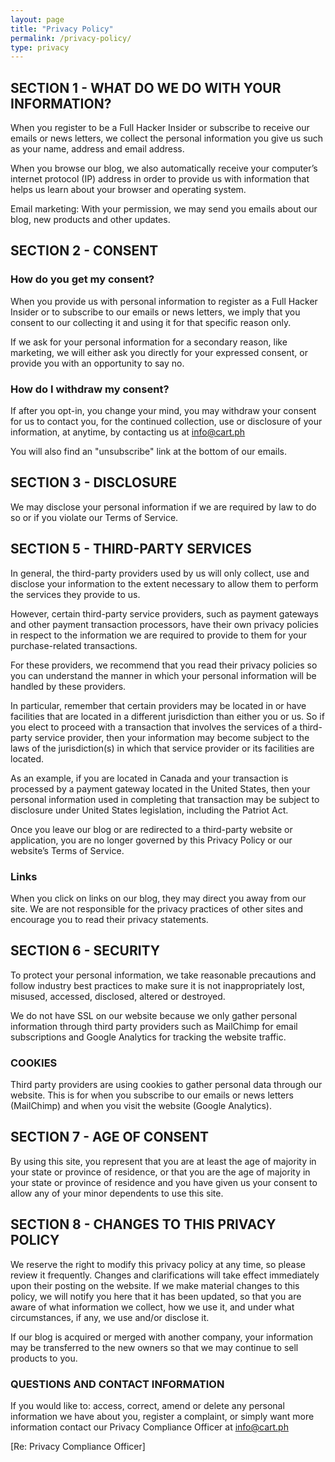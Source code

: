 ```yaml
---
layout: page
title: "Privacy Policy"
permalink: /privacy-policy/
type: privacy
---
```


## SECTION 1 - WHAT DO WE DO WITH YOUR INFORMATION?

When you register to be a Full Hacker Insider or subscribe to receive our emails or news letters, we collect the personal information you give us such as your name, address and email address.

When you browse our blog, we also automatically receive your computer’s internet protocol (IP) address in order to provide us with information that helps us learn about your browser and operating system.

Email marketing: With your permission, we may send you emails about our blog, new products and other updates.


## SECTION 2 - CONSENT

### How do you get my consent?

When you provide us with personal information to register as a Full Hacker Insider or to subscribe to our emails or news letters, we imply that you consent to our collecting it and using it for that specific reason only.

If we ask for your personal information for a secondary reason, like marketing, we will either ask you directly for your expressed consent, or provide you with an opportunity to say no.


### How do I withdraw my consent?

If after you opt-in, you change your mind, you may withdraw your consent for us to contact you, for the continued collection, use or disclosure of your information, at anytime, by contacting us at info@cart.ph 

You will also find an "unsubscribe" link at the bottom of our emails.

## SECTION 3 - DISCLOSURE

We may disclose your personal information if we are required by law to do so or if you violate our Terms of Service.


## SECTION 5 - THIRD-PARTY SERVICES


In general, the third-party providers used by us will only collect, use and disclose your information to the extent necessary to allow them to perform the services they provide to us.

However, certain third-party service providers, such as payment gateways and other payment transaction processors, have their own privacy policies in respect to the information we are required to provide to them for your purchase-related transactions.

For these providers, we recommend that you read their privacy policies so you can understand the manner in which your personal information will be handled by these providers.

In particular, remember that certain providers may be located in or have facilities that are located in a different jurisdiction than either you or us. So if you elect to proceed with a transaction that involves the services of a third-party service provider, then your information may become subject to the laws of the jurisdiction(s) in which that service provider or its facilities are located.

As an example, if you are located in Canada and your transaction is processed by a payment gateway located in the United States, then your personal information used in completing that transaction may be subject to disclosure under United States legislation, including the Patriot Act.

Once you leave our blog or are redirected to a third-party website or application, you are no longer governed by this Privacy Policy or our website’s Terms of Service.


### Links

When you click on links on our blog, they may direct you away from our site. We are not responsible for the privacy practices of other sites and encourage you to read their privacy statements.


## SECTION 6 - SECURITY

To protect your personal information, we take reasonable precautions and follow industry best practices to make sure it is not inappropriately lost, misused, accessed, disclosed, altered or destroyed.

We do not have SSL on our website because we only gather personal information through third party providers such as MailChimp for email subscriptions and Google Analytics for tracking the website traffic.


### COOKIES

Third party providers are using cookies to gather personal data through our website. This is for when you subscribe to our emails or news letters (MailChimp) and when you visit the website (Google Analytics).


## SECTION 7 - AGE OF CONSENT

By using this site, you represent that you are at least the age of majority in your state or province of residence, or that you are the age of majority in your state or province of residence and you have given us your consent to allow any of your minor dependents to use this site.


## SECTION 8 - CHANGES TO THIS PRIVACY POLICY

We reserve the right to modify this privacy policy at any time, so please review it frequently. Changes and clarifications will take effect immediately upon their posting on the website. If we make material changes to this policy, we will notify you here that it has been updated, so that you are aware of what information we collect, how we use it, and under what circumstances, if any, we use and/or disclose it.

If our blog is acquired or merged with another company, your information may be transferred to the new owners so that we may continue to sell products to you.


### QUESTIONS AND CONTACT INFORMATION

If you would like to: access, correct, amend or delete any personal information we have about you, register a complaint, or simply want more information contact our Privacy Compliance Officer at info@cart.ph 

[Re: Privacy Compliance Officer]


